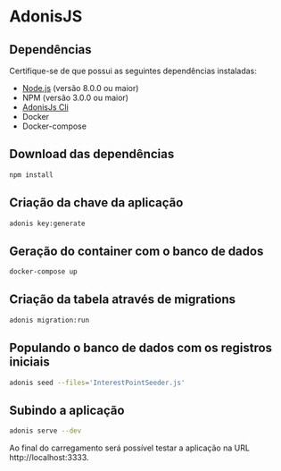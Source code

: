 # AdonisJS

## Dependências

Certifique-se de que possui as seguintes dependências instaladas:

- [Node.js](https://nodejs.org/) (versão 8.0.0 ou maior)
- NPM (versão 3.0.0 ou maior)
- [AdonisJs Cli](https://github.com/adonisjs/adonis-cli)
- Docker
- Docker-compose

## Download das dependências

```bash
npm install
```

## Criação da chave da aplicação

```bash
adonis key:generate
```

## Geração do container com o banco de dados

```bash
docker-compose up
```

## Criação da tabela através de migrations

```bash
adonis migration:run
```

## Populando o banco de dados com os registros iniciais

```bash
adonis seed --files='InterestPointSeeder.js'
```

## Subindo a aplicação

```bash
adonis serve --dev
```

Ao final do carregamento será possível testar a aplicação na URL http://localhost:3333.